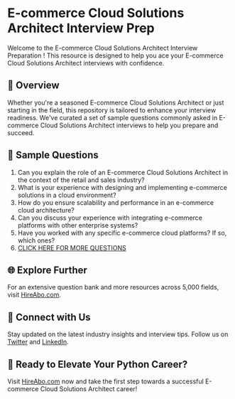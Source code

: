 # E-commerce Cloud Solutions Architect Interview Prep

Welcome to the E-commerce Cloud Solutions Architect Interview Preparation ! This resource is designed to help you ace your E-commerce Cloud Solutions Architect interviews with confidence.

## 🚀 Overview

Whether you're a seasoned E-commerce Cloud Solutions Architect or just starting in the field, this repository is tailored to enhance your interview readiness. We've curated a set of sample questions commonly asked in E-commerce Cloud Solutions Architect interviews to help you prepare and succeed.

## 📝 Sample Questions

1. Can you explain the role of an E-commerce Cloud Solutions Architect in the context of the retail and sales industry?
2. What is your experience with designing and implementing e-commerce solutions in a cloud environment?
3. How do you ensure scalability and performance in an e-commerce cloud architecture?
4. Can you discuss your experience with integrating e-commerce platforms with other enterprise systems?
5. Have you worked with any specific e-commerce cloud platforms? If so, which ones?
6. [CLICK HERE FOR MORE QUESTIONS](https://hireabo.com/job/22_2_40/Ecommerce%20Cloud%20Solutions%20Architect)

## 🌐 Explore Further

For an extensive question bank and more resources across 5,000 fields, visit [HireAbo.com](https://www.hireabo.com).

## 📱 Connect with Us

Stay updated on the latest industry insights and interview tips. Follow us on [Twitter](https://twitter.com/hireabo) and [LinkedIn](https://www.linkedin.com/in/hire-abo-3609972a8/).

## 🚀 Ready to Elevate Your Python Career?

Visit [HireAbo.com](https://www.hireabo.com) now and take the first step towards a successful E-commerce Cloud Solutions Architect career!